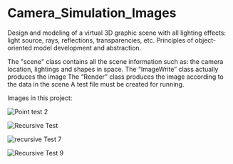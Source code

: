 # Camera_Simulation_Images
Design and modeling of a virtual 3D graphic scene with all lighting effects: light source, rays, reflections, transparencies, etc. 
Principles of object-oriented model development and abstraction.

The "scene" class contains all the scene information such as: the camera location, lightings and shapes in space.
The “ImageWrite” class actually produces the image
The “Render” class produces the image according to the data in the scene
A test file must be created for running.

Images in this project:

![Point test 2](https://user-images.githubusercontent.com/72125926/125192740-0a200b80-e252-11eb-808a-fc3e004e36ee.jpg)

![Recursive Test](https://user-images.githubusercontent.com/72125926/125192742-1015ec80-e252-11eb-880e-08b49e9f9bde.jpg)

![recursive Test 7](https://user-images.githubusercontent.com/72125926/125192754-1a37eb00-e252-11eb-91f8-432f7623deb5.jpg)

![Recursive Test 9](https://user-images.githubusercontent.com/72125926/125192761-202dcc00-e252-11eb-90fd-95672af011db.jpg)


